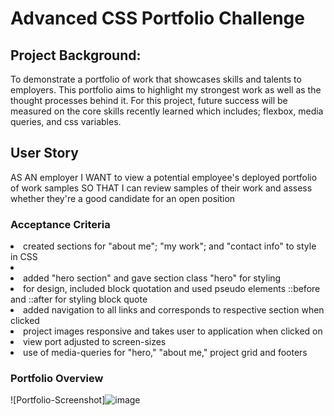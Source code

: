 # Advanced CSS Portfolio Challenge

## Project Background:
To demonstrate a portfolio of work that showcases skills and talents to employers. This portfolio aims to highlight my strongest work as well as the thought processes behind it. For this project, future success will be measured on the core skills recently learned which includes; flexbox, media queries, and css variables.

## User Story
AS AN employer
I WANT to view a potential employee's deployed portfolio of work samples
SO THAT I can review samples of their work and assess whether they're a good candidate for an open position

### Acceptance Criteria
<li>created sections for "about me"; "my work"; and "contact info" to style in CSS<li>
<li>added "hero section" and gave section class "hero" for styling</li>
<li>for design, included block quotation and used pseudo elements ::before and ::after for styling block quote </li>
<li>added navigation to all links and corresponds to respective section when clicked</li>
<li>project images responsive and takes user to application when clicked on </li>
<li>view port adjusted to screen-sizes</li>
<li>use of media-queries for "hero," "about me," project grid and footers </li>

### Portfolio Overview
![Portfolio-Screenshot]![image](https://user-images.githubusercontent.com/87583026/132140451-8ee9981f-e52c-4e71-a289-aabe3614532c.png)


